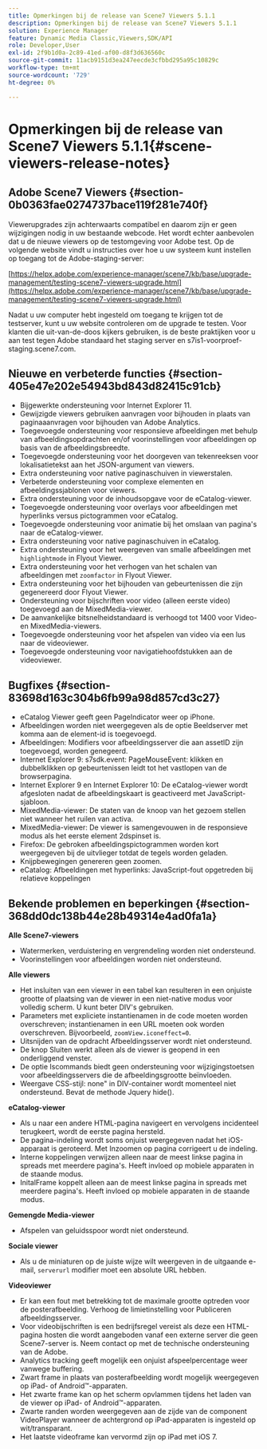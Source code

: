 ```yaml
---
title: Opmerkingen bij de release van Scene7 Viewers 5.1.1
description: Opmerkingen bij de release van Scene7 Viewers 5.1.1
solution: Experience Manager
feature: Dynamic Media Classic,Viewers,SDK/API
role: Developer,User
exl-id: 2f9b1d0a-2c89-41ed-af00-d8f3d636560c
source-git-commit: 11acb9151d3ea247eecde3cfbbd295a95c10829c
workflow-type: tm+mt
source-wordcount: '729'
ht-degree: 0%

---
```


# Opmerkingen bij de release van Scene7 Viewers 5.1.1{#scene-viewers-release-notes}

## Adobe Scene7 Viewers {#section-0b0363fae0274737bace119f281e740f}

Viewerupgrades zijn achterwaarts compatibel en daarom zijn er geen wijzigingen nodig in uw bestaande webcode. Het wordt echter aanbevolen dat u de nieuwe viewers op de testomgeving voor Adobe test. Op de volgende website vindt u instructies over hoe u uw systeem kunt instellen op toegang tot de Adobe-staging-server:

[https://helpx.adobe.com/experience-manager/scene7/kb/base/upgrade-management/testing-scene7-viewers-upgrade.html](https://helpx.adobe.com/experience-manager/scene7/kb/base/upgrade-management/testing-scene7-viewers-upgrade.html)

Nadat u uw computer hebt ingesteld om toegang te krijgen tot de testserver, kunt u uw website controleren om de upgrade te testen. Voor klanten die uit-van-de-doos kijkers gebruiken, is de beste praktijken voor u aan test tegen Adobe standaard het staging server en s7is1-voorproef-staging.scene7.com.

## Nieuwe en verbeterde functies {#section-405e47e202e54943bd843d82415c91cb}

* Bijgewerkte ondersteuning voor Internet Explorer 11.
* Gewijzigde viewers gebruiken aanvragen voor bijhouden in plaats van paginaaanvragen voor bijhouden van Adobe Analytics.
* Toegevoegde ondersteuning voor responsieve afbeeldingen met behulp van afbeeldingsopdrachten en/of voorinstellingen voor afbeeldingen op basis van de afbeeldingsbreedte.
* Toegevoegde ondersteuning voor het doorgeven van tekenreeksen voor lokalisatietekst aan het JSON-argument van viewers.
* Extra ondersteuning voor native paginaschuiven in viewerstalen.
* Verbeterde ondersteuning voor complexe elementen en afbeeldingssjablonen voor viewers.
* Extra ondersteuning voor de inhoudsopgave voor de eCatalog-viewer.
* Toegevoegde ondersteuning voor overlays voor afbeeldingen met hyperlinks versus pictogrammen voor eCatalog.
* Toegevoegde ondersteuning voor animatie bij het omslaan van pagina&#39;s naar de eCatalog-viewer.
* Extra ondersteuning voor native paginaschuiven in eCatalog.
* Extra ondersteuning voor het weergeven van smalle afbeeldingen met `highlightmode` in Flyout Viewer.
* Extra ondersteuning voor het verhogen van het schalen van afbeeldingen met `zoomfactor` in Flyout Viewer.
* Extra ondersteuning voor het bijhouden van gebeurtenissen die zijn gegenereerd door Flyout Viewer.
* Ondersteuning voor bijschriften voor video (alleen eerste video) toegevoegd aan de MixedMedia-viewer.
* De aanvankelijke bitsnelheidstandaard is verhoogd tot 1400 voor Video- en MixedMedia-viewers.
* Toegevoegde ondersteuning voor het afspelen van video via een lus naar de videoviewer.
* Toegevoegde ondersteuning voor navigatiehoofdstukken aan de videoviewer.

## Bugfixes {#section-83698d163c304b6fb99a98d857cd3c27}

* eCatalog Viewer geeft geen PageIndicator weer op iPhone.
* Afbeeldingen worden niet weergegeven als de optie Beeldserver met komma aan de element-id is toegevoegd.
* Afbeeldingen: Modifiers voor afbeeldingsserver die aan assetID zijn toegevoegd, worden genegeerd.
* Internet Explorer 9: s7sdk.event: PageMouseEvent: klikken en dubbelklikken op gebeurtenissen leidt tot het vastlopen van de browserpagina.
* Internet Explorer 9 en Internet Explorer 10: De eCatalog-viewer wordt afgesloten nadat de afbeeldingskaart is geactiveerd met JavaScript-sjabloon.
* MixedMedia-viewer: De staten van de knoop van het gezoem stellen niet wanneer het ruilen van activa.
* MixedMedia-viewer: De viewer is samengevouwen in de responsieve modus als het eerste element 2dspinset is.
* Firefox: De gebroken afbeeldingspictogrammen worden kort weergegeven bij de uitvlieger totdat de tegels worden geladen.
* Knijpbewegingen genereren geen zoomen.
* eCatalog: Afbeeldingen met hyperlinks: JavaScript-fout opgetreden bij relatieve koppelingen

## Bekende problemen en beperkingen {#section-368dd0dc138b44e28b49314e4ad0fa1a}

**Alle Scene7-viewers**

* Watermerken, verduistering en vergrendeling worden niet ondersteund.
* Voorinstellingen voor afbeeldingen worden niet ondersteund.

**Alle viewers**

* Het insluiten van een viewer in een tabel kan resulteren in een onjuiste grootte of plaatsing van de viewer in een niet-native modus voor volledig scherm. U kunt beter DIV&#39;s gebruiken.
* Parameters met expliciete instantienamen in de code moeten worden overschreven; instantienamen in een URL moeten ook worden overschreven. Bijvoorbeeld, `zoomView.iconeffect=0`.
* Uitsnijden van de opdracht Afbeeldingsserver wordt niet ondersteund.
* De knop Sluiten werkt alleen als de viewer is geopend in een onderliggend venster.
* De optie Iscommands biedt geen ondersteuning voor wijzigingstoetsen voor afbeeldingsservers die de afbeeldingsgrootte beïnvloeden.
* Weergave CSS-stijl: none&quot; in DIV-container wordt momenteel niet ondersteund. Bevat de methode Jquery hide().

**eCatalog-viewer**

* Als u naar een andere HTML-pagina navigeert en vervolgens incidenteel terugkeert, wordt de eerste pagina hersteld.
* De pagina-indeling wordt soms onjuist weergegeven nadat het iOS-apparaat is geroteerd. Met Inzoomen op pagina corrigeert u de indeling.
* Interne koppelingen verwijzen alleen naar de meest linkse pagina in spreads met meerdere pagina&#39;s. Heeft invloed op mobiele apparaten in de staande modus.
* InitalFrame koppelt alleen aan de meest linkse pagina in spreads met meerdere pagina&#39;s. Heeft invloed op mobiele apparaten in de staande modus.

**Gemengde Media-viewer**

* Afspelen van geluidsspoor wordt niet ondersteund.

**Sociale viewer**

* Als u de miniaturen op de juiste wijze wilt weergeven in de uitgaande e-mail, `serverurl` modifier moet een absolute URL hebben.

**Videoviewer**

* Er kan een fout met betrekking tot de maximale grootte optreden voor de posterafbeelding. Verhoog de limietinstelling voor Publiceren afbeeldingsserver.
* Voor videobijschriften is een bedrijfsregel vereist als deze een HTML-pagina hosten die wordt aangeboden vanaf een externe server die geen Scene7-server is. Neem contact op met de technische ondersteuning van de Adobe.
* Analytics tracking geeft mogelijk een onjuist afspeelpercentage weer vanwege buffering.
* Zwart frame in plaats van posterafbeelding wordt mogelijk weergegeven op iPad- of Android™-apparaten.
* Het zwarte frame kan op het scherm opvlammen tijdens het laden van de viewer op iPad- of Android™-apparaten.
* Zwarte randen worden weergegeven aan de zijde van de component VideoPlayer wanneer de achtergrond op iPad-apparaten is ingesteld op wit/transparant.
* Het laatste videoframe kan vervormd zijn op iPad met iOS 7.
